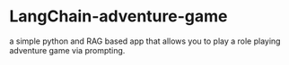 # LangChain-adventure-game
a simple python and RAG based app that allows you to play a role playing adventure game via prompting.
